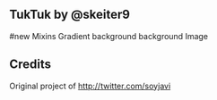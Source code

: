 ## TukTuk by @skeiter9
 #new Mixins
Gradient background
background Image
## Credits
Original project of  http://twitter.com/soyjavi
